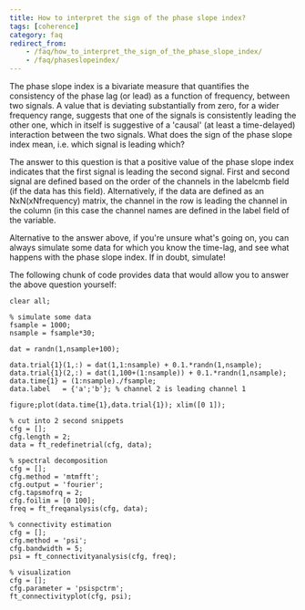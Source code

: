 ```yaml
---
title: How to interpret the sign of the phase slope index?
tags: [coherence]
category: faq
redirect_from:
    - /faq/how_to_interpret_the_sign_of_the_phase_slope_index/
    - /faq/phaseslopeindex/
---
```


The phase slope index is a bivariate measure that quantifies the consistency of the phase lag (or lead) as a function of frequency, between two signals. A value that is deviating substantially from zero, for a wider frequency range, suggests that one of the signals is consistently leading the other one, which in itself is suggestive of a 'causal' (at least a time-delayed) interaction between the two signals. What does the sign of the phase slope index mean, i.e. which signal is leading which?

The answer to this question is that a positive value of the phase slope index indicates that the first signal is leading the second signal. First and second signal are defined based on the order of the channels in the labelcmb field (if the data has this field). Alternatively, if the data are defined as an NxN(xNfrequency) matrix, the channel in the row is leading the channel in the column (in this case the channel names are defined in the label field of the variable.

Alternative to the answer above, if you're unsure what's going on, you can always simulate some data for which you know the time-lag, and see what happens with the phase slope index. If in doubt, simulate!

The following chunk of code provides data that would allow you to answer the above question yourself:

    clear all;
    
    % simulate some data
    fsample = 1000;
    nsample = fsample*30;
     
    dat = randn(1,nsample+100);
     
    data.trial{1}(1,:) = dat(1,1:nsample) + 0.1.*randn(1,nsample);
    data.trial{1}(2,:) = dat(1,100+(1:nsample)) + 0.1.*randn(1,nsample);
    data.time{1} = (1:nsample)./fsample;
    data.label   = {'a';'b'}; % channel 2 is leading channel 1
     
    figure;plot(data.time{1},data.trial{1}); xlim([0 1]);
     
    % cut into 2 second snippets
    cfg = [];
    cfg.length = 2;
    data = ft_redefinetrial(cfg, data);
     
    % spectral decomposition
    cfg = [];
    cfg.method = 'mtmfft';
    cfg.output = 'fourier';
    cfg.tapsmofrq = 2;
    cfg.foilim = [0 100];
    freq = ft_freqanalysis(cfg, data);
     
    % connectivity estimation
    cfg = [];
    cfg.method = 'psi';
    cfg.bandwidth = 5;
    psi = ft_connectivityanalysis(cfg, freq);
     
    % visualization
    cfg = [];
    cfg.parameter = 'psispctrm';
    ft_connectivityplot(cfg, psi);
